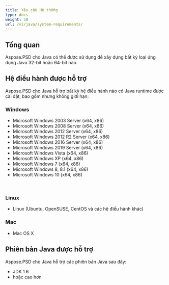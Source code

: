 ```yaml
---
title: Yêu cầu Hệ thống
type: docs
weight: 50
url: /vi/java/system-requirements/
---
```


## **Tổng quan**
Aspose.PSD cho Java có thể được sử dụng để xây dựng bất kỳ loại ứng dụng Java 32-bit hoặc 64-bit nào.

## **Hệ điều hành được hỗ trợ**
Aspose.PSD cho Java hỗ trợ bất kỳ hệ điều hành nào có Java runtime được cài đặt, bao gồm nhưng không giới hạn:

### **Windows**
- Microsoft Windows 2003 Server (x64, x86)
- Microsoft Windows 2008 Server (x64, x86)
- Microsoft Windows 2012 Server (x64, x86)
- Microsoft Windows 2012 R2 Server (x64, x86)
- Microsoft Windows 2016 Server (x64, x86)
- Microsoft Windows 2019 Server (x64, x86)
- Microsoft Windows Vista (x64, x86)
- Microsoft Windows XP (x64, x86)
- Microsoft Windows 7 (x64, x86)
- Microsoft Windows 8, 8.1 (x64, x86)
- Microsoft Windows 10 (x64, x86)

 
### **Linux**
- Linux (Ubuntu, OpenSUSE, CentOS và các hệ điều hành khác)


### **Mac**
- Mac OS X

## **Phiên bản Java được hỗ trợ**
Aspose.PSD cho Java hỗ trợ các phiên bản Java sau đây:

- JDK 1.6
- hoặc cao hơn
